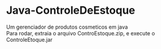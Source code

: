 # Java-ControleDeEstoque
Um gerenciador de produtos cosmeticos em java
<br>
Para rodar, extraia o arquivo ControEstoque.zip, e execute o ControleEtoque.jar

